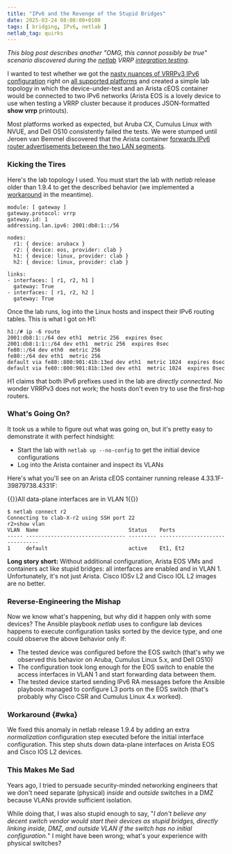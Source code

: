 ```yaml
---
title: "IPv6 and the Revenge of the Stupid Bridges"
date: 2025-03-24 08:08:00+0100
tags: [ bridging, IPv6, netlab ]
netlab_tag: quirks
---
```

_This blog post describes another "OMG, this cannot possibly be true" scenario discovered during the [netlab](https://netlab.tools/) VRRP [integration testing](https://tests.netlab.tools/)._

I wanted to test whether we got the [nasty nuances of VRRPv3 IPv6 configuration](/2025/01/cisco-vrrp3-ipv6-configuration/) right on [all supported platforms](https://netlab.tools/module/gateway/#platform-support) and created a simple lab topology in which the device-under-test and an Arista cEOS container would be connected to two IPv6 networks (Arista EOS is a lovely device to use when testing a VRRP cluster because it produces JSON-formatted **show vrrp** printouts).

Most platforms worked as expected, but Aruba CX, Cumulus Linux with NVUE, and Dell OS10 consistently failed the tests. We were stumped until Jeroen van Bemmel discovered that the Arista container [forwards IPv6 router advertisements between the two LAN segments](https://github.com/ipspace/netlab/issues/1821).
<!--more-->
### Kicking the Tires

Here's the lab topology I used. You must start the lab with _netlab_ release older than 1.9.4 to get the described behavior (we implemented a [workaround](#wka) in the meantime).

```
module: [ gateway ]
gateway.protocol: vrrp
gateway.id: 1
addressing.lan.ipv6: 2001:db8:1::/56

nodes:
  r1: { device: arubacx }
  r2: { device: eos, provider: clab }
  h1: { device: linux, provider: clab }
  h2: { device: linux, provider: clab }

links:
- interfaces: [ r1, r2, h1 ]
  gateway: True
- interfaces: [ r1, r2, h2 ]
  gateway: True
```

Once the lab runs, log into the Linux hosts and inspect their IPv6 routing tables. This is what I got on H1:

```
h1:/# ip -6 route
2001:db8:1::/64 dev eth1  metric 256  expires 0sec
2001:db8:1:1::/64 dev eth1  metric 256  expires 0sec
fe80::/64 dev eth0  metric 256
fe80::/64 dev eth1  metric 256
default via fe80::800:901:41b:13ed dev eth1  metric 1024  expires 0sec
default via fe80::800:901:81b:13ed dev eth1  metric 1024  expires 0sec
```

H1 claims that both IPv6 prefixes used in the lab are *directly connected*. No wonder VRRPv3 does not work; the hosts don't even try to use the first-hop routers.

### What's Going On?

It took us a while to figure out what was going on, but it's pretty easy to demonstrate it with perfect hindsight:

* Start the lab with `netlab up --no-config` to get the initial device configurations
* Log into the Arista container and inspect its VLANs

Here's what you'll see on an Arista cEOS container running release 4.33.1F-39879738.4331F:

{{<cc>}}All data-plane interfaces are in VLAN 1{{</cc>}}
```
$ netlab connect r2
Connecting to clab-X-r2 using SSH port 22
r2>show vlan
VLAN  Name                             Status    Ports
----- -------------------------------- --------- -------------------------------
1     default                          active    Et1, Et2
```

**Long story short:** Without additional configuration, Arista EOS VMs and containers act like stupid bridges: all interfaces are enabled and in VLAN 1. Unfortunately, it's not just Arista. Cisco IOSv L2 and Cisco IOL L2 images are no better.

### Reverse-Engineering the Mishap

Now we know what's happening, but why did it happen only with some devices? The Ansible playbook _netlab_ uses to configure lab devices happens to execute configuration tasks sorted by the device type, and one could observe the above behavior only if:

* The tested device was configured before the EOS switch (that's why we observed this behavior on Aruba, Cumulus Linux 5.x, and Dell OS10)
* The configuration took long enough for the EOS switch to enable the access interfaces in VLAN 1 and start forwarding data between them.
* The tested device started sending IPv6 RA messages before the Ansible playbook managed to configure L3 ports on the EOS switch (that's probably why Cisco CSR and Cumulus Linux 4.x worked).

### Workaround {#wka}

We fixed this anomaly in netlab release 1.9.4 by adding an extra *normalization* configuration step executed before the initial interface configuration. This step shuts down data-plane interfaces on Arista EOS and Cisco IOS L2 devices.

### This Makes Me Sad

Years ago, I tried to persuade security-minded networking engineers that we don't need separate (physical) *inside* and *outside* switches in a DMZ because VLANs provide sufficient isolation.

While doing that, I was also stupid enough to say, "_I don't believe any decent switch vendor would start their devices as stupid bridges, directly linking inside, DMZ, and outside VLAN if the switch has no initial configuration._" I might have been wrong; what's your experience with physical switches?
